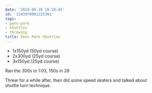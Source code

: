 ```yaml
---
date: '2014-09-29 19:18:45'
id: '1243978001225391'
tags:
- penn-park
- shuttles
- throwing
title: Penn Park Shuttles
---
```


- 1x150yd (50yd course)
- 2x300yd (25yd course)
- 3x150yd (25yd course)

Ran the 300s in 1:03, 150s in 28

Threw for a while after, then did some speed skaters and talked about shuttle turn technique.
